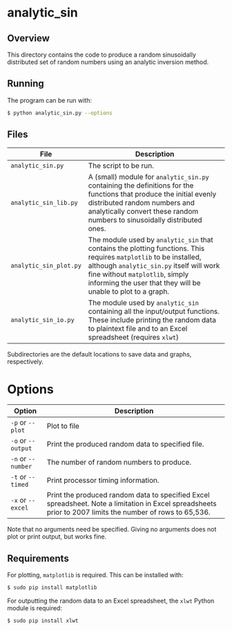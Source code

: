 # analytic\_sin

## Overview

This directory contains the code to produce a random sinusoidally distributed set of random numbers using an analytic inversion method.

## Running

The program can be run with:

```bash
$ python analytic_sin.py --options
```

## Files

| File | Description |
| ---- | ----------- |
| `analytic_sin.py` | The script to be run. |
| `analytic_sin_lib.py` | A (small) module for `analytic_sin.py` containing the definitions for the functions that produce the initial evenly distributed random numbers and analytically convert these random numbers to sinusoidally distributed ones. |
| `analytic_sin_plot.py` | The module used by `analytic_sin` that contains the plotting functions. This requires `matplotlib` to be installed, although `analytic_sin.py` itself will work fine without `matplotlib`, simply informing the user that they will be unable to plot to a graph. |
| `analytic_sin_io.py` | The module used by `analytic_sin` containing all the input/output functions. These include printing the random data to plaintext file and to an Excel spreadsheet (requires `xlwt`)|

Subdirectories are the default locations to save data and graphs, respectively.

# Options

| Option | Description |
| ------ | ----------- |
| `-p` or `--plot` | Plot to file |
| `-o` or `--output` | Print the produced random data to specified file. |
| `-n` or `--number` | The number of random numbers to produce. |
| `-t` or `--timed` | Print processor timing information. |
| `-x` or `--excel` | Print the produced random data to specified Excel spreadsheet. Note a limitation in Excel spreadsheets prior to 2007 limits the number of rows to 65,536. |

Note that no arguments need be specified. Giving no arguments does not plot or print output, but works fine.

## Requirements

For plotting, `matplotlib` is required. This can be installed with:

```bash
$ sudo pip install matplotlib
```

For outputting the random data to an Excel spreadsheet, the `xlwt` Python module is required:

```bash
$ sudo pip install xlwt
```